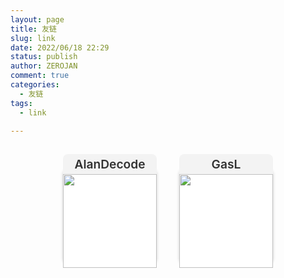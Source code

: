 ```yaml
---
layout: page
title: 友链
slug: link
date: 2022/06/18 22:29
status: publish
author: ZEROJAN
comment: true
categories: 
  - 友链
tags: 
  - link

---
```

<div id="links">
  <ul>
    <li><a href="https://www.imalan.cn" title="只坚持一种正义。我的正义">AlanDecode
    <img src="https://cdn.jsdelivr.net/gh/RavenHogWarts/wiki@gh-pages/logo/logo_01.png" alt="">
    </a></li>
    <li><a href="https://lcxddn.github.io/" title="welcome to my world!">GasL
    <img src="https://lcxddn.github.io/images/apple-touch-icon-next.png" alt="">
    </a></li>
  </ul>
</div>

<style>
  #links ul {
    list-style: none;
    padding: 0px;
    text-align: center;
    border: none;
    background: none;
  }

  #links ul li {
      display: inline-block;
      width: 150px;
      height: 150px;
      margin: 1rem 1rem;
      background-color: rgba(0, 0, 0, 0.04);
      box-shadow: rgba(0, 0, 0, 0.18) 0px 25px 5px;
      border-radius: 5%;
      font-weight: 600;
      text-align: center;
      transition: all 0.5s;
      line-height: 2rem;
      position: relative;
      top: 0px;
  }

  #links ul li:hover {
      box-shadow: rgba(0, 0, 0, 0.3) 0px 20px 10px;
      transition: all 0.5s;
      background-color: #FF5722;
      top: -15px;
  }

  #links ul li:hover a {
      color: white;
      transition: all 0.1s;
  }

  #links ul li:hover .site-friend-link-count {}

  #links ul li a {
      text-decoration: none;
      color: rgba(0, 0, 0, 0.8);
      background: none;
      transition: all 0.5s;
      font-size: 1.2rem
  }

  #links ul li .site-friend-link-count {
      color: white;
      overflow: hidden;
      text-overflow: ellipsis;
      word-spacing: normal;
      word-break: break-word;
      word-wrap: break-word;
      z-index: 1000;
      position: absolute;
      background-color: #FF5722;
      width: 15px;
      height: 15px;
      border-radius: 100%;
      top: -5px;
      right: -7px;
      line-height: 15px;
  }

  #links ul li a img {
      width: 100%;
      height: 100%;
      background-color: white;
      padding: 0px;
  }

  #links ul li a img:hover {
      box-shadow: none;
  }
</style>